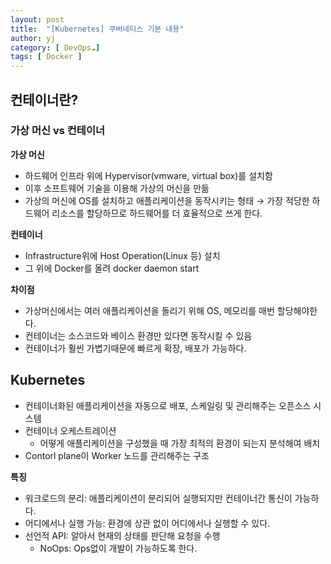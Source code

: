 ```yaml
---
layout: post
title:  "[Kubernetes] 쿠버네티스 기본 내용"
author: yj
category: [ DevOps☁️]
tags: [ Docker ]
---
```


## 컨테이너란?

### 가상 머신 vs 컨테이너

**가상 머신**

- 하드웨어 인프라 위에 Hypervisor(vmware, virtual box)를 설치함
- 이후 소프트웨어 기술을 이용해 가상의 머신을 만듦
- 가상의 머신에 OS를 설치하고 애플리케이션을 동작시키는 형태
→ 가장 적당한 하드웨어 리소스를 할당하므로 하드웨어를 더 효율적으로 쓰게 한다.

**컨테이너**

- Infrastructure위에 Host Operation(Linux 등) 설치
- 그 위에 Docker를 올려 docker daemon start

**차이점**

- 가상머신에서는 여러 애플리케이션을 돌리기 위해 OS, 메모리를 매번 할당해야한다.
- 컨테이너는 소스코드와 베이스 환경만 있다면 동작시킬 수 있음
- 컨테이너가 훨씬 가볍기때문에 빠르게 확장, 배포가 가능하다.

## Kubernetes

- 컨테이너화된 애플리케이션을 자동으로 배포, 스케일링 및 관리해주는 오픈소스 시스템
- 컨테이너 오케스트레이션
    - 어떻게 애플리케이션을 구성했을 때 가장 최적의 환경이 되는지 분석해여 배치
- Contorl plane이 Worker 노드를 관리해주는 구조

**특징**

- 워크로드의 분리: 애플리케이션이 분리되어 실행되지만 컨테이너간 통신이 가능하다.
- 어디에서나 실행 가능: 환경에 상관 없이 어디에서나 실행할 수 있다.
- 선언적 API: 알아서 현재의 상태를 판단해 요청을 수행
    - NoOps: Ops없이 개발이 가능하도록 한다.